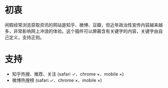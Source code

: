 # 初衷
闲暇经常浏览获取资讯的网站是知乎、微博、豆瓣，但近年政治性宣传内容越来越多，非常影响网上冲浪的体验。这个插件可以屏蔽含有关键字的内容，关键字由自己定义，支持正则。

# 支持
 - 知乎热搜、推荐、关注 (safari ✓、chrome ×、mobile ×)
 - 微博热搜榜 (safari ✓、chrome ×、mobile ×)
